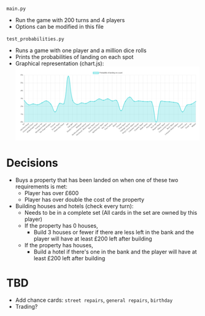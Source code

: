 `main.py`
 - Run the game with 200 turns and 4 players
 - Options can be modified in this file

`test_probabilities.py`
 - Runs a game with one player and a million dice rolls
 - Prints the probabilities of landing on each spot
 - Graphical representation (chart.js):
![](images/probability_distribution.png)


# Decisions
 - Buys a property that has been landed on when one of these two requirements is met:
    - Player has over £600
    - Player has over double the cost of the property
 - Building houses and hotels (check every turn):
    - Needs to be in a complete set (All cards in the set are owned by this player)
    - If the property has 0 houses,
        - Build 3 houses or fewer if there are less left in the bank and the player will have at least £200 left after building
    - If the property has houses,
        - Build a hotel if there's one in the bank and the player will have at least £200 left after building

# TBD
 - Add chance cards: `street repairs`, `general repairs`, `birthday`
 - Trading?